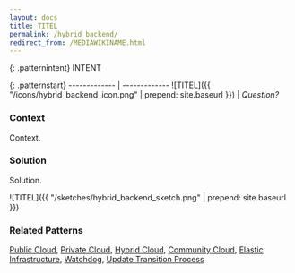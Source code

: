 ```yaml
---
layout: docs
title: TITEL
permalink: /hybrid_backend/
redirect_from: /MEDIAWIKINAME.html
---
```


{: .patternintent}
INTENT

{: .patternstart}
------------- | -------------
![TITEL]({{ "/icons/hybrid_backend_icon.png" | prepend: site.baseurl }})  | *Question?*

### Context

Context.

### Solution

Solution.
 
![TITEL]({{ "/sketches/hybrid_backend_sketch.png" | prepend: site.baseurl }})

### Related Patterns
[Public Cloud](/public_cloud/), [Private Cloud](/private_cloud/), [Hybrid Cloud](/hybrid_cloud/), [Community Cloud](/community_cloud/), [Elastic Infrastructure](/elastic_infrastructure/), [Watchdog](/watchdog/), [Update Transition Process](/update_transition_process/)